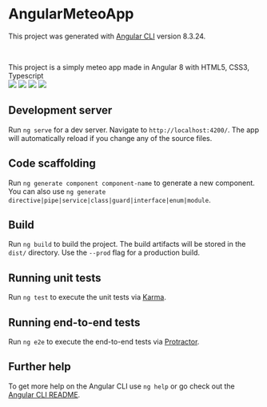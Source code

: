 # AngularMeteoApp

This project was generated with [Angular CLI](https://github.com/angular/angular-cli) version 8.3.24.

<br>

This project is a simply meteo app made in Angular 8 with HTML5, CSS3, Typescript<br>
![](https://img.icons8.com/color/96/000000/html-5.png) 
![](https://img.icons8.com/color/96/000000/css3.png)
![](https://img.icons8.com/color/96/000000/typescript.png)
![](https://img.icons8.com/color/96/000000/angularjs.png)

## Development server

Run `ng serve` for a dev server. Navigate to `http://localhost:4200/`. The app will automatically reload if you change any of the source files.

## Code scaffolding

Run `ng generate component component-name` to generate a new component. You can also use `ng generate directive|pipe|service|class|guard|interface|enum|module`.

## Build

Run `ng build` to build the project. The build artifacts will be stored in the `dist/` directory. Use the `--prod` flag for a production build.

## Running unit tests

Run `ng test` to execute the unit tests via [Karma](https://karma-runner.github.io).

## Running end-to-end tests

Run `ng e2e` to execute the end-to-end tests via [Protractor](http://www.protractortest.org/).

## Further help

To get more help on the Angular CLI use `ng help` or go check out the [Angular CLI README](https://github.com/angular/angular-cli/blob/master/README.md).
